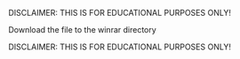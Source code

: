 DISCLAIMER: THIS IS FOR EDUCATIONAL PURPOSES ONLY!

Download the file to the winrar directory 

DISCLAIMER: THIS IS FOR EDUCATIONAL PURPOSES ONLY!
